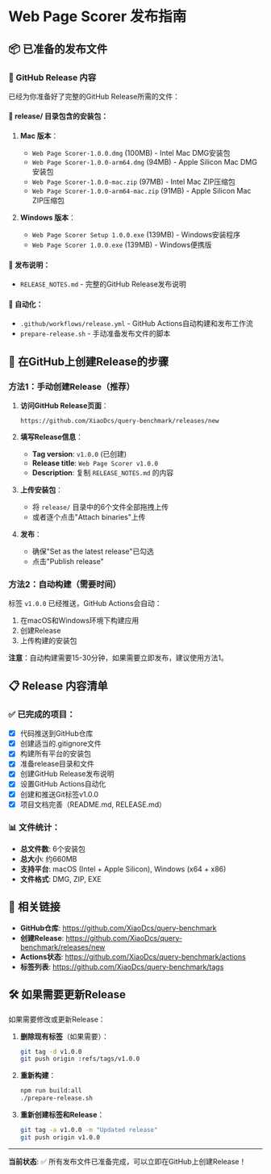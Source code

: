 # Web Page Scorer 发布指南

## 📦 已准备的发布文件

### 🚀 GitHub Release 内容

已经为你准备好了完整的GitHub Release所需的文件：

#### 📁 release/ 目录包含的安装包：

1. **Mac 版本**：
   - `Web Page Scorer-1.0.0.dmg` (100MB) - Intel Mac DMG安装包
   - `Web Page Scorer-1.0.0-arm64.dmg` (94MB) - Apple Silicon Mac DMG安装包  
   - `Web Page Scorer-1.0.0-mac.zip` (97MB) - Intel Mac ZIP压缩包
   - `Web Page Scorer-1.0.0-arm64-mac.zip` (91MB) - Apple Silicon Mac ZIP压缩包

2. **Windows 版本**：
   - `Web Page Scorer Setup 1.0.0.exe` (139MB) - Windows安装程序
   - `Web Page Scorer 1.0.0.exe` (139MB) - Windows便携版

#### 📄 发布说明：
- `RELEASE_NOTES.md` - 完整的GitHub Release发布说明

#### 🤖 自动化：
- `.github/workflows/release.yml` - GitHub Actions自动构建和发布工作流
- `prepare-release.sh` - 手动准备发布文件的脚本

## 🎯 在GitHub上创建Release的步骤

### 方法1：手动创建Release（推荐）

1. **访问GitHub Release页面**：
   ```
   https://github.com/XiaoDcs/query-benchmark/releases/new
   ```

2. **填写Release信息**：
   - **Tag version**: `v1.0.0` (已创建)
   - **Release title**: `Web Page Scorer v1.0.0`
   - **Description**: 复制 `RELEASE_NOTES.md` 的内容

3. **上传安装包**：
   - 将 `release/` 目录中的6个文件全部拖拽上传
   - 或者逐个点击"Attach binaries"上传

4. **发布**：
   - 确保"Set as the latest release"已勾选
   - 点击"Publish release"

### 方法2：自动构建（需要时间）

标签 `v1.0.0` 已经推送，GitHub Actions会自动：
1. 在macOS和Windows环境下构建应用
2. 创建Release
3. 上传构建的安装包

**注意**：自动构建需要15-30分钟，如果需要立即发布，建议使用方法1。

## 📋 Release 内容清单

### ✅ 已完成的项目：

- [x] 代码推送到GitHub仓库
- [x] 创建适当的.gitignore文件
- [x] 构建所有平台的安装包
- [x] 准备release目录和文件
- [x] 创建GitHub Release发布说明
- [x] 设置GitHub Actions自动化
- [x] 创建和推送Git标签v1.0.0
- [x] 项目文档完善（README.md, RELEASE.md）

### 📊 文件统计：

- **总文件数**: 6个安装包
- **总大小**: 约660MB
- **支持平台**: macOS (Intel + Apple Silicon), Windows (x64 + x86)
- **文件格式**: DMG, ZIP, EXE

## 🔗 相关链接

- **GitHub仓库**: https://github.com/XiaoDcs/query-benchmark
- **创建Release**: https://github.com/XiaoDcs/query-benchmark/releases/new
- **Actions状态**: https://github.com/XiaoDcs/query-benchmark/actions
- **标签列表**: https://github.com/XiaoDcs/query-benchmark/tags

## 🛠️ 如果需要更新Release

如果需要修改或更新Release：

1. **删除现有标签**（如果需要）：
   ```bash
   git tag -d v1.0.0
   git push origin :refs/tags/v1.0.0
   ```

2. **重新构建**：
   ```bash
   npm run build:all
   ./prepare-release.sh
   ```

3. **重新创建标签和Release**：
   ```bash
   git tag -a v1.0.0 -m "Updated release"
   git push origin v1.0.0
   ```

---

**当前状态**: ✅ 所有发布文件已准备完成，可以立即在GitHub上创建Release！ 